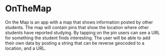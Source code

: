 # OnTheMap

On the Map is an app with a map that shows information posted by other students. 
The map will contain pins that show the location where other students have reported studying. 
By tapping on the pin users can see a URL for something the student finds interesting. 
The user will be able to add their own data by posting a string that can be reverse geocoded to a location, and a URL.

